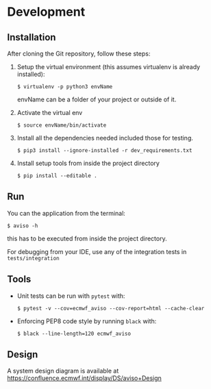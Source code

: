 # Development

## Installation
After cloning the Git repository, follow these steps:
1. Setup the virtual environment (this assumes virtualenv is already installed):
    ```
    $ virtualenv -p python3 envName
    ```
    envName can be a folder of your project or outside of it.

1. Activate the virtual env
    ```
    $ source envName/bin/activate
    ```
1. Install all the dependencies needed included those for testing.
    ```
    $ pip3 install --ignore-installed -r dev_requirements.txt
    ```
1. Install setup tools from inside the project directory
    ```
    $ pip install --editable .
    ```

## Run

You can the application from the terminal:
```
$ aviso -h
```
this has to be executed from inside the project directory.

For debugging from your IDE, use any of the integration tests in `tests/integration`

## Tools

* Unit tests can be run with `pytest` with:
    ```
    $ pytest -v --cov=ecmwf_aviso --cov-report=html --cache-clear
    ```
* Enforcing PEP8 code style by running `black` with:
    ```
    $ black --line-length=120 ecmwf_aviso
    ```

## Design
A system design diagram is available at https://confluence.ecmwf.int/display/DS/aviso+Design